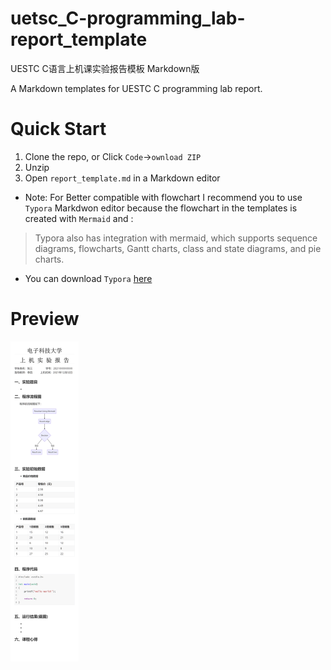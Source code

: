 # uetsc_C-programming_lab-report_template
UESTC C语言上机课实验报告模板 Markdown版

A Markdown templates for UESTC C programming lab report.

# Quick Start
1. Clone the repo, or Click `Code`->`ownload ZIP`
2. Unzip 
3. Open `report_template.md` in a Markdown editor
- Note: For Better compatible with flowchart I recommend you to use `Typora` Markdwon editor because the flowchart in the templates is created with `Mermaid` and :
> Typora also has integration with mermaid, which supports sequence diagrams, flowcharts, Gantt charts, class and state diagrams, and pie charts.

- You can download `Typora` [here](https://www.typora.io/#download)

# Preview
<img src="report_template.png" style="zoom:50%;">
